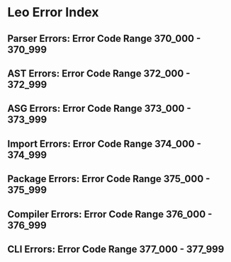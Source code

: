 # Leo Error Index

## Parser Errors: Error Code Range 370_000 - 370_999

## AST Errors: Error Code Range 372_000 - 372_999

## ASG Errors: Error Code Range 373_000 - 373_999

## Import Errors: Error Code Range 374_000 - 374_999

## Package Errors: Error Code Range 375_000 - 375_999

## Compiler Errors: Error Code Range 376_000 - 376_999

## CLI Errors: Error Code Range 377_000 - 377_999
